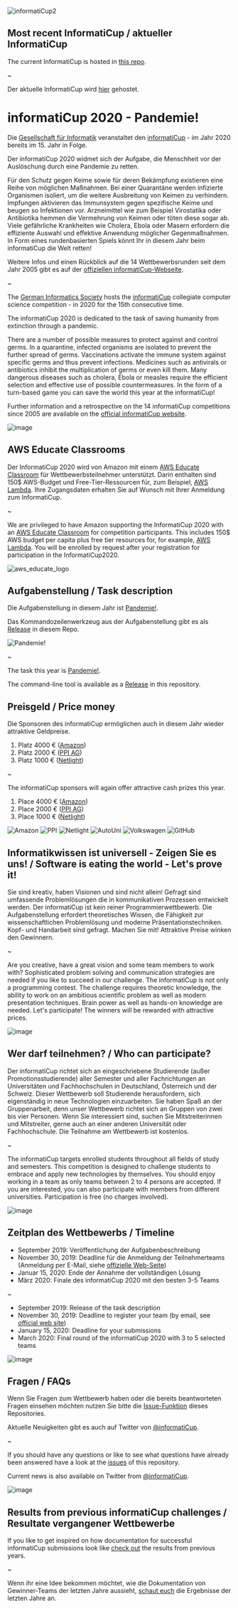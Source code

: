 ![informatiCup2](https://user-images.githubusercontent.com/600435/66395975-fe4a4a00-e9d8-11e9-9b2b-1e24d52236f2.jpg)

## Most recent InformatiCup / aktueller InformatiCup

The current InformatiCup is hosted in [this repo](https://github.com/InformatiCup/InformatiCup2022).

~

Der aktuelle InformatiCup wird [hier](https://github.com/InformatiCup/InformatiCup2022) gehostet.


# informatiCup 2020 - Pandemie!

Die [Gesellschaft für Informatik](https://gi.de) veranstaltet den [informatiCup](https://informaticup.github.io/) - im Jahr 2020 bereits im 15. Jahr in Folge.

Der informatiCup 2020 widmet sich der Aufgabe, die Menschheit vor der Auslöschung durch eine Pandemie zu retten.

Für den Schutz gegen Keime sowie für deren Bekämpfung existieren eine Reihe von möglichen Maßnahmen. Bei einer Quarantäne werden infizierte Organismen isoliert, um die weitere Ausbreitung von Keimen zu verhindern. Impfungen aktivieren das Immunsystem gegen spezifische Keime und beugen so Infektionen vor. Arzneimittel wie zum Beispiel Virostatika oder Antibiotika hemmen die Vermehrung von Keimen oder töten diese sogar ab. Viele gefährliche Krankheiten wie Cholera, Ebola oder Masern erfordern die effiziente Auswahl und effektive Anwendung möglicher Gegenmaßnahmen. In Form eines rundenbasierten Spiels könnt Ihr in diesem Jahr beim informatiCup die Welt retten!

Weitere Infos und einen Rückblick auf die 14 Wettbewerbsrunden seit dem Jahr 2005 gibt es auf der [offiziellen  informatiCup-Webseite](https://informaticup.github.io/).

~

The [German Informatics Society](https://gi.de) hosts the [informatiCup](https://informaticup.github.io/) collegiate computer science competition - in 2020 for the 15th consecutive time.

The informatiCup 2020 is dedicated to the task of saving humanity from extinction through a pandemic.

There are a number of possible measures to protect against and control germs. In a quarantine, infected organisms are isolated to prevent the further spread of germs. Vaccinations activate the immune system against specific germs and thus prevent infections. Medicines such as antivirals or antibiotics inhibit the multiplication of germs or even kill them. Many dangerous diseases such as cholera, Ebola or measles require the efficient selection and effective use of possible countermeasures. In the form of a turn-based game you can save the world this year at the informatiCup!

Further information and a retrospective on the 14 informatiCup competitions since 2005 are available on the [official informatiCup website](https://informaticup.github.io/).

![image](https://cloud.githubusercontent.com/assets/1872314/19118630/4ea5533c-8b1d-11e6-8496-a796adce2001.png)

## AWS Educate Classrooms

Der InformatiCup 2020 wird von Amazon mit einem [AWS Educate Classroom](https://aws.amazon.com/blogs/publicsector/introducing-aws-educate-classrooms/) für Wettbewerbsteilnehmer unterstützt. Darin enthalten sind 150$ AWS-Budget und Free-Tier-Ressourcen für, zum Beispiel, [AWS Lambda](https://aws.amazon.com/lambda/features/). Ihre Zugangsdaten erhalten Sie auf Wunsch mit Ihrer Anmeldung zum InformatiCup.

~

We are privileged to have Amazon supporting the InformatiCup 2020 with an [AWS Educate Classroom](https://aws.amazon.com/blogs/publicsector/introducing-aws-educate-classrooms/) for competition participants. This includes 150$ AWS budget per capita plus free tier resources for, for example, [AWS Lambda](https://aws.amazon.com/lambda/features/). You will be enrolled by request after your registration for participation in the InformatiCup2020.

![aws_educate_logo](https://user-images.githubusercontent.com/600435/66395628-37ce8580-e9d8-11e9-94f7-018629a87ffc.png)

## Aufgabenstellung / Task description

Die Aufgabenstellung in diesem Jahr ist [Pandemie!](https://github.com/InformatiCup/InformatiCup2020/blob/master/Pandemie.pdf).

Das Kommandozeilenwerkzeug aus der Aufgabenstellung gibt es als [Release](https://github.com/InformatiCup/InformatiCup2020/releases/latest) in diesem Repo.

![Pandemie!](https://user-images.githubusercontent.com/600435/65581587-08515f00-df7c-11e9-942e-5afbd695014c.png)

~

The task this year is [Pandemie!](https://github.com/InformatiCup/InformatiCup2020/blob/master/Pandemie.pdf).

The command-line tool is available as a [Release](https://github.com/InformatiCup/InformatiCup2020/releases/latest) in this repository.

## Preisgeld / Price money

Die Sponsoren des informatiCup ermöglichen auch in diesem Jahr wieder attraktive Geldpreise.

1. Platz 4000 € ([Amazon](https://amazon.jobs/de))
2. Platz 2000 € ([PPI AG](https://www.ppi.de/))
3. Platz 1000 € ([Netlight](https://www.netlight.com/))

~

The informatiCup sponsors will again offer attractive cash prizes this year.

1. Place 4000 € ([Amazon](https://amazon.jobs/de))
2. Place 2000 € ([PPI AG](https://www.ppi.de/))
3. Place 1000 € ([Netlight](https://www.netlight.com/))

![Amazon](https://user-images.githubusercontent.com/600435/66396257-a95b0380-e9d9-11e9-85f4-46e800f31370.png)
![PPI](https://user-images.githubusercontent.com/600435/66396287-bf68c400-e9d9-11e9-9492-7c5ea5e3b2fa.png)
![Netlight](https://user-images.githubusercontent.com/600435/66396321-cf80a380-e9d9-11e9-8764-656c53487c68.png)
![AutoUni](https://user-images.githubusercontent.com/600435/66396357-e0c9b000-e9d9-11e9-8431-f9efbb33ef79.png)
![Volkswagen](https://user-images.githubusercontent.com/600435/66396412-fe971500-e9d9-11e9-95f3-f1a99584318a.png)
![GitHub](https://user-images.githubusercontent.com/600435/66396435-0b1b6d80-e9da-11e9-8a8a-6a161afb62e7.png)

## Informatikwissen ist universell - Zeigen Sie es uns! / Software is eating the world - Let's prove it!

Sie sind kreativ, haben Visionen und sind nicht allein! Gefragt sind umfassende Problemlösungen die in kommunikativen Prozessen entwickelt werden. Der informatiCup ist kein reiner Programmierwettbewerb. Die Aufgabenstellung erfordert theoretisches Wissen, die Fähigkeit zur wissenschaftlichen Problemlösung und moderne Präsentationstechniken. Kopf- und Handarbeit sind gefragt. Machen Sie mit! Attraktive Preise winken den Gewinnern.

~

Are you creative, have a great vision and some team members to work with? Sophisticated problem solving and communication strategies are needed if you like to succeed in our challenge. The informatiCup is not only a programming contest. The challenge requires theoretic knowledge, the ability to work on an ambitious scientific problem as well as modern presentation techniques. Brain power as well as hands-on knowledge are needed. Let's participate! The winners will be rewarded with attractive prices.

![image](https://cloud.githubusercontent.com/assets/1872314/19119326/b43d4978-8b1f-11e6-9736-a31f92e75424.png)

## Wer darf teilnehmen? / Who can participate?

Der informatiCup richtet sich an eingeschriebene Studierende (außer Promotionsstudierende) aller Semester und aller Fachrichtungen an Universitäten und Fachhochschulen in Deutschland, Österreich und der Schweiz. Dieser Wettbewerb soll Studierende herausfordern, sich eigenständig in neue Technologien einzuarbeiten. Sie haben Spaß an der Gruppenarbeit, denn unser Wettbewerb richtet sich an Gruppen von zwei bis vier Personen. Wenn Sie interessiert sind, suchen Sie Mitstreiterinnen und Mitstreiter, gerne auch an einer anderen Universität oder Fachhochschule. Die Teilnahme am Wettbewerb ist kostenlos.

~

The informatiCup targets enrolled students throughout all fields of study and semesters. This competition is designed to challenge students to embrace and apply new technologies by themselves. You should enjoy working in a team as only teams between 2 to 4 persons are accepted. If you are interested, you can also participate with members from different universities. Participation is free (no charges involved).

![image](https://cloud.githubusercontent.com/assets/1872314/19118952/6e878106-8b1e-11e6-9e3d-0f7dc393d71a.png)

## Zeitplan des Wettbewerbs / Timeline

- September 2019: Veröffentlichung der Aufgabenbeschreibung
- November 30, 2019: Deadline für die Anmeldung der Teilnehmerteams (Anmeldung per E-Mail, siehe [offizielle Web-Seite](http://www.informaticup.de))
- Januar 15, 2020: Ende der Annahme der vollständigen Lösung
- März 2020: Finale des informatiCup 2020 mit den besten 3-5 Teams

~

- September 2019: Release of the task description
- November 30, 2019: Deadline to register your team (by email, see [official web site](http://www.informaticup.de))
- January 15, 2020: Deadline for your submissions
- March 2020: Final round of the informatiCup 2020 with 3 to 5 selected teams

![image](https://cloud.githubusercontent.com/assets/1872314/19183660/a90e3f84-8c79-11e6-9047-b13c02a3290d.png)

## Fragen / FAQs

Wenn Sie Fragen zum Wettbewerb haben oder die bereits beantworteten Fragen einsehen möchten nutzen Sie bitte die [Issue-Funktion](https://github.com/InformatiCup/InformatiCup2020/issues) dieses Repositories.

Aktuelle Neuigkeiten gibt es auch auf Twitter von [@informatiCup](https://twitter.com/informatiCup).

~

If you should have any questions or like to see what questions have already been answered have a look at the [issues](https://github.com/InformatiCup/InformatiCup2020/issues) of this repository.

Current news is also available on Twitter from [@informatiCup](https://twitter.com/informatiCup).

![image](https://cloud.githubusercontent.com/assets/1872314/19119143/16a67f04-8b1f-11e6-8b47-0d3510eae0b8.png)

## Results from previous informatiCup challenges / Resultate vergangener Wettbewerbe

If you like to get inspired on how documentation for successful informatiCup submissions look like  [check out](https://github.com/InformatiCup/) the results from previous years.

~

Wenn ihr eine Idee bekommen möchtet, wie die Dokumentation von Gewinner-Teams der letzten Jahre aussieht, [schaut euch](https://github.com/InformatiCup/) die Ergebnisse der letzten Jahre an.
